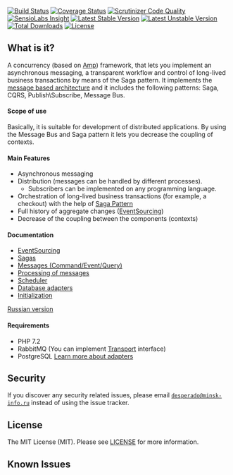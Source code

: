 [![Build Status](https://travis-ci.org/mmasiukevich/service-bus.svg?branch=master)](https://travis-ci.org/mmasiukevich/service-bus)
[![Coverage Status](https://coveralls.io/repos/github/mmasiukevich/service-bus/badge.svg?branch=master)](https://coveralls.io/github/mmasiukevich/service-bus?branch=master)
[![Scrutinizer Code Quality](https://scrutinizer-ci.com/g/mmasiukevich/service-bus/badges/quality-score.png?b=master)](https://scrutinizer-ci.com/g/mmasiukevich/service-bus/?branch=master)
[![SensioLabs Insight](https://insight.symfony.com/projects/4c7edc8a-3dfc-432e-9749-35ecdfc927bb/mini.svg?style=for-the-badge)](https://insight.symfony.com/projects/4c7edc8a-3dfc-432e-9749-35ecdfc927bb)
[![Latest Stable Version](https://poser.pugx.org/mmasiukevich/service-bus/v/stable)](https://packagist.org/packages/mmasiukevich/service-bus)
[![Latest Unstable Version](https://poser.pugx.org/mmasiukevich/service-bus/v/unstable)](https://packagist.org/packages/mmasiukevich/service-bus)
[![Total Downloads](https://poser.pugx.org/mmasiukevich/service-bus/downloads)](https://packagist.org/packages/mmasiukevich/service-bus)
[![License](https://poser.pugx.org/mmasiukevich/service-bus/license)](https://packagist.org/packages/mmasiukevich/service-bus)

## What is it?
A concurrency (based on [Amp](https://github.com/amphp)) framework, that lets you implement an asynchronous messaging, a transparent workflow and control of long-lived business transactions by means of the Saga pattern. It implements the [message based architecture](https://www.enterpriseintegrationpatterns.com/patterns/messaging/Messaging.html) and it includes the following patterns: Saga, CQRS, Publish\Subscribe, Message Bus.

#### Scope of use
Basically, it is suitable for development of distributed applications. By using the Message Bus and Saga pattern it lets you decrease the coupling of contexts.

#### Main Features
 - Asynchronous messaging
 - Distribution (messages can be handled by different processes).
   - Subscribers can be implemented on any programming language.
 - Orchestration of long-lived business transactions (for example, a checkout) with the help of [Saga Pattern](https://github.com/mmasiukevich/service-bus/blob/master/doc/sagas.md)
 - Full history of aggregate changes ([EventSourcing](https://github.com/mmasiukevich/service-bus/blob/master/doc/en_event_sourcing.md))
 - Decrease of the coupling between the components (contexts)

#### Documentation
- [EventSourcing](https://github.com/mmasiukevich/service-bus/blob/master/doc/en_event_sourcing.md)
- [Sagas](https://github.com/mmasiukevich/service-bus/blob/master/doc/en_sagas.md)
- [Messages (Command/Event/Query)](https://github.com/mmasiukevich/service-bus/blob/master/doc/en_messages.md)
- [Processing of messages](https://github.com/mmasiukevich/service-bus/blob/master/doc/en_message_handlers.md)
- [Scheduler](https://github.com/mmasiukevich/service-bus/blob/master/doc/en_scheduler.md)
- [Database adapters](https://github.com/mmasiukevich/service-bus/blob/master/doc/en_storages.md)
- [Initialization](https://github.com/mmasiukevich/service-bus/blob/master/doc/en_initialization.md)

[Russian version](https://github.com/mmasiukevich/service-bus/blob/master/doc/ru_readme.md)

#### Requirements
  - PHP 7.2
  - RabbitMQ (You can implement  [Transport](https://github.com/mmasiukevich/service-bus/blob/master/src/Infrastructure/Transport/Transport.php) interface)
  - PostgreSQL [Learn more about adapters](https://github.com/mmasiukevich/service-bus/blob/master/doc/en_storages.md)


## Security

If you discover any security related issues, please email [`desperado@minsk-info.ru`](mailto:desperado@minsk-info.ru) instead of using the issue tracker.

## License

The MIT License (MIT). Please see [LICENSE](LICENSE.md) for more information.

## Known Issues

